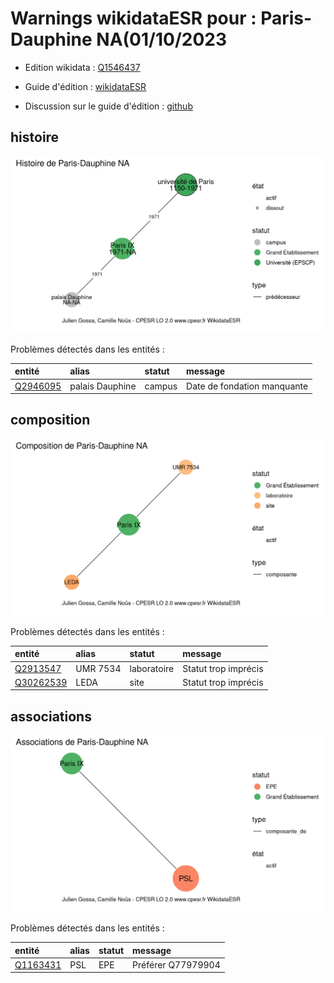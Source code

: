 Warnings wikidataESR pour : Paris-Dauphine NA(01/10/2023
================

- Edition wikidata : [Q1546437](https://www.wikidata.org/wiki/Q1546437)
- Guide d'édition : [wikidataESR](https://github.com/cpesr/wikidataESR/)

- Discussion sur le guide d'édition : [github](https://github.com/cpesr/wikidataESR/issues)



## histoire 

![Graphique non généré](Q1546437-histoire.png) 

Problèmes détectés dans les entités :

|entité                                             |alias           |statut |message                     |
|:--------------------------------------------------|:---------------|:------|:---------------------------|
|[Q2946095](https://www.wikidata.org/wiki/Q2946095) |palais Dauphine |campus |Date de fondation manquante |

 



## composition 

![Graphique non généré](Q1546437-composition.png) 

Problèmes détectés dans les entités :

|entité                                               |alias    |statut      |message              |
|:----------------------------------------------------|:--------|:-----------|:--------------------|
|[Q2913547](https://www.wikidata.org/wiki/Q2913547)   |UMR 7534 |laboratoire |Statut trop imprécis |
|[Q30262539](https://www.wikidata.org/wiki/Q30262539) |LEDA     |site        |Statut trop imprécis |

 



## associations 

![Graphique non généré](Q1546437-associations.png) 

Problèmes détectés dans les entités :

|entité                                             |alias |statut |message            |
|:--------------------------------------------------|:-----|:------|:------------------|
|[Q1163431](https://www.wikidata.org/wiki/Q1163431) |PSL   |EPE    |Préférer Q77979904 |

 

